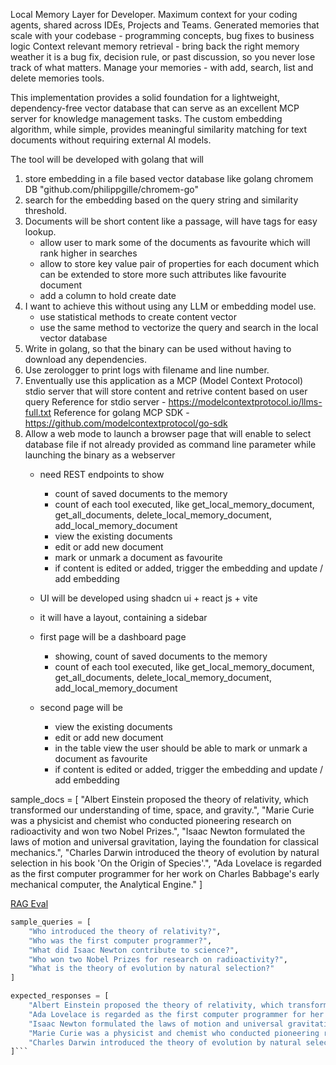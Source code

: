 Local Memory Layer for Developer.
Maximum context for your coding agents, shared across IDEs, Projects and Teams.
Generated memories that scale with your codebase - programming concepts, bug fixes to business logic
Context relevant memory retrieval - bring back the right memory weather it is a bug fix, decision rule, or past discussion, so you never lose track of what matters.
Manage your memories - with add, search, list and delete memories tools.

This implementation provides a solid foundation for a lightweight, dependency-free vector database that can serve as an excellent MCP server for knowledge management tasks. The custom embedding algorithm, while simple, provides meaningful similarity matching for text documents without requiring external AI models.


The tool will be developed with golang that will

1. store embedding in a file based vector database like golang chromem DB "github.com/philippgille/chromem-go"
2. search for the embedding based on the query string and similarity threshold.
3. Documents will be short content like a passage, will have tags for easy lookup.
    - allow user to mark some of the documents as favourite which will rank higher in searches
    - allow to store key value pair of properties for each document which can be extended to store more such attributes like favourite document
    - add a column to hold create date
4. I want to achieve this without using any LLM or embedding model use.
    - use statistical methods to create content vector
    - use the same method to vectorize the query and search in the local vector database
5. Write in golang, so that the binary can be used without having to download any dependencies.
6. Use zerologger to print logs with filename and line number.
7. Enventually use this application as a MCP (Model Context Protocol) stdio server that will store content and retrive content based on user query
Reference for stdio server - https://modelcontextprotocol.io/llms-full.txt
Reference for golang MCP SDK - https://github.com/modelcontextprotocol/go-sdk
8. Allow a web mode to launch a browser page that will enable to select database file if not already provided as command line parameter while launching the binary as a webserver
    - need REST endpoints to show
        - count of saved documents to the memory
        - count of each tool executed, like get_local_memory_document, get_all_documents, delete_local_memory_document, add_local_memory_document
        - view the existing documents
        - edit or add new document
        - mark or unmark a document as favourite
        - if content is edited or added, trigger the embedding and update / add embedding
        
    - UI will be developed using shadcn ui + react js + vite
    - it will have a layout, containing a sidebar
    - first page will be a dashboard page
        - showing, count of saved documents to the memory
        - count of each tool executed, like get_local_memory_document, get_all_documents, delete_local_memory_document, add_local_memory_document
    - second page will be
        - view the existing documents
        - edit or add new document
        - in the table view the user should be able to mark or unmark a document as favourite
        - if content is edited or added, trigger the embedding and update / add embedding



sample_docs = [
    "Albert Einstein proposed the theory of relativity, which transformed our understanding of time, space, and gravity.",
    "Marie Curie was a physicist and chemist who conducted pioneering research on radioactivity and won two Nobel Prizes.",
    "Isaac Newton formulated the laws of motion and universal gravitation, laying the foundation for classical mechanics.",
    "Charles Darwin introduced the theory of evolution by natural selection in his book 'On the Origin of Species'.",
    "Ada Lovelace is regarded as the first computer programmer for her work on Charles Babbage's early mechanical computer, the Analytical Engine."
]


[RAG Eval](https://docs.ragas.io/en/latest/getstarted/rag_eval/#up-next)

``` python
sample_queries = [
    "Who introduced the theory of relativity?",
    "Who was the first computer programmer?",
    "What did Isaac Newton contribute to science?",
    "Who won two Nobel Prizes for research on radioactivity?",
    "What is the theory of evolution by natural selection?"
]

expected_responses = [
    "Albert Einstein proposed the theory of relativity, which transformed our understanding of time, space, and gravity.",
    "Ada Lovelace is regarded as the first computer programmer for her work on Charles Babbage's early mechanical computer, the Analytical Engine.",
    "Isaac Newton formulated the laws of motion and universal gravitation, laying the foundation for classical mechanics.",
    "Marie Curie was a physicist and chemist who conducted pioneering research on radioactivity and won two Nobel Prizes.",
    "Charles Darwin introduced the theory of evolution by natural selection in his book 'On the Origin of Species'."
]```
